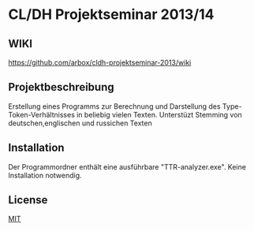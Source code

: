 # CL/DH Projektseminar 2013/14 #

## WIKI ##

https://github.com/arbox/cldh-projektseminar-2013/wiki

## Projektbeschreibung ##

Erstellung eines Programms zur Berechnung und Darstellung des Type-Token-Verhältnisses in beliebig vielen Texten.
Unterstüzt Stemming von deutschen,englischen und russichen Texten
## Installation

Der Programmordner enthält eine ausführbare "TTR-analyzer.exe".
Keine Installation notwendig.


## License

[MIT](http://opensource.org/licenses/MIT)
